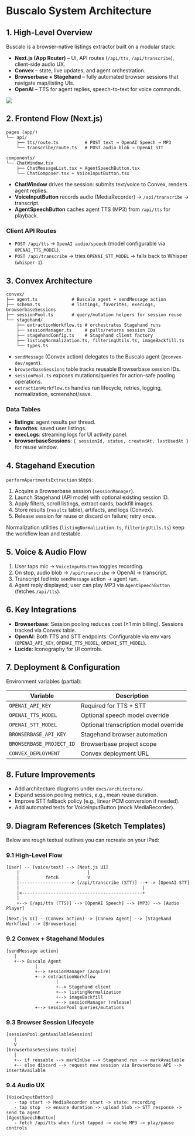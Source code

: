 # Buscalo System Architecture

## 1. High-Level Overview

Buscalo is a browser-native listings extractor built on a modular stack:

- **Next.js (App Router)** – UI, API routes (`/api/tts`, `/api/transcribe`), client-side audio UX.
- **Convex** – state, live updates, and agent orchestration.
- **Browserbase + Stagehand** – fully automated browser sessions that navigate map/listing UIs.
- **OpenAI** – TTS for agent replies, speech-to-text for voice commands.

![](./docs/architecture/high-level.png) <!-- Placeholder for future diagram -->

## 2. Frontend Flow (Next.js)

```
pages (app/)
└── api/
    ├── tts/route.ts          # POST text → OpenAI Speech → MP3
    └── transcribe/route.ts   # POST audio blob → OpenAI STT

components/
└── ChatWindow.tsx
    ├── ChatMessageList.tsx + AgentSpeechButton.tsx
    └── ChatComposer.tsx + VoiceInputButton.tsx
```

- **ChatWindow** drives the session: submits text/voice to Convex, renders agent replies.
- **VoiceInputButton** records audio (MediaRecorder) → `/api/transcribe` → transcript.
- **AgentSpeechButton** caches agent TTS (MP3) from `/api/tts` for playback.

### Client API Routes
- `POST /api/tts` → `OpenAI audio/speech` (model configurable via `OPENAI_TTS_MODEL`).
- `POST /api/transcribe` → tries `OPENAI_STT_MODEL` → falls back to Whisper (`whisper-1`).

## 3. Convex Architecture

```
convex/
├── agent.ts             # Buscalo agent + sendMessage action
├── schema.ts            # listings, favorites, execLogs, browserbaseSessions
├── sessionPool.ts       # query/mutation helpers for session reuse
└── stagehand/
    ├── extractionWorkflow.ts # orchestrates Stagehand runs
    ├── sessionManager.ts     # pulls/returns session IDs
    ├── stagehandConfig.ts    # Stagehand client factory
    ├── listingNormalization.ts, filteringUtils.ts, imageBackfill.ts
    └── types.ts
```

- `sendMessage` (Convex action) delegates to the Buscalo agent (`@convex-dev/agent`).
- `browserbaseSessions` table tracks reusable Browserbase session IDs.
- `sessionPool.ts` exposes mutations/queries for action-safe pooling operations.
- `extractionWorkflow.ts` handles run lifecycle, retries, logging, normalization, screenshot/save.

### Data Tables
- **listings**: agent results per thread.
- **favorites**: saved user listings.
- **execLogs**: streaming logs for UI activity panel.
- **browserbaseSessions**: `{ sessionId, status, createdAt, lastUsedAt }` for reuse window.

## 4. Stagehand Execution

`performApartmentsExtraction` steps:
1. Acquire a Browserbase session (`sessionManager`).
2. Launch Stagehand (API mode) with optional existing session ID.
3. Apply filters, scroll listings, extract cards, backfill images.
4. Store results (`results` table), artifacts, and logs (Convex).
5. Release session for reuse or discard on failure; retry once.

Normalization utilities (`listingNormalization.ts`, `filteringUtils.ts`) keep the workflow lean and testable.

## 5. Voice & Audio Flow

1. User taps mic → `VoiceInputButton` toggles recording.
2. On stop, audio blob → `/api/transcribe` → OpenAI → transcript.
3. Transcript fed into `sendMessage` action → agent run.
4. Agent reply displayed; user can play MP3 via `AgentSpeechButton` (fetches `/api/tts`).

## 6. Key Integrations

- **Browserbase**: Session pooling reduces cost (≥1 min billing). Sessions tracked via Convex table.
- **OpenAI**: Both TTS and STT endpoints. Configurable via env vars (`OPENAI_API_KEY`, `OPENAI_TTS_MODEL`, `OPENAI_STT_MODEL`).
- **Lucide**: Iconography for UI controls.

## 7. Deployment & Configuration

Environment variables (partial):

| Variable | Description |
|----------|-------------|
| `OPENAI_API_KEY` | Required for TTS + STT |
| `OPENAI_TTS_MODEL` | Optional speech model override |
| `OPENAI_STT_MODEL` | Optional transcription model override |
| `BROWSERBASE_API_KEY` | Stagehand browser automation |
| `BROWSERBASE_PROJECT_ID` | Browserbase project scope |
| `CONVEX_DEPLOYMENT` | Convex deployment URL |

## 8. Future Improvements

- Add architecture diagrams under `docs/architecture/`.
- Expand session pooling metrics, e.g., mean reuse duration.
- Improve STT fallback policy (e.g., linear PCM conversion if needed).
- Add automated tests for VoiceInputButton (mock MediaRecorder).

## 9. Diagram References (Sketch Templates)

Below are rough textual outlines you can recreate on your iPad:

### 9.1 High-Level Flow
```
[User] -- (voice/text) --> [Next.js UI]
    |                          |
    |          fetch           V
    |--------------------> [/api/transcribe (STT)] --+--> [OpenAI STT]
    |                                               |
    |<----------------------------------------------+
    |
    +--> [/api/tts (TTS)] --> [OpenAI Speech] --> (MP3) --> [Audio Player]

[Next.js UI] --(Convex action)--> [Convex Agent] --> [Stagehand Workflow] --> [Browserbase]
```

### 9.2 Convex + Stagehand Modules
```
[sendMessage action]
   |
   +--> Buscalo Agent
           |
           +--> sessionManager (acquire)
           +--> extractionWorkflow
                   |
                   +--> Stagehand client
                   +--> listingNormalization
                   +--> imageBackfill
                   +--> sessionManager (release)
           +--> sessionPool queries/mutations
```

### 9.3 Browser Session Lifecycle
```
[sessionPool.getAvailableSession]
   |
   V
[browserbaseSessions table]
   |
   +-- if reusable --> markInUse --> Stagehand run --> markAvailable
   +-- else discard --> request new session via Browserbase API --> insertAvailable
```

### 9.4 Audio UX
```
[VoiceInputButton]
   - tap start -> MediaRecorder start -> state: recording
   - tap stop  -> ensure duration -> upload blob -> STT response -> send to agent
[AgentSpeechButton]
   - fetch /api/tts when first tapped -> cache MP3 -> play/pause controls
```
